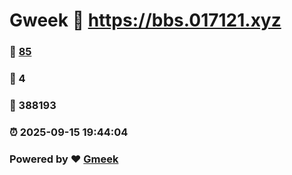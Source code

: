 # Gweek :link: https://bbs.017121.xyz 
### :page_facing_up: [85](https://bbs.017121.xyz/tag.html) 
### :speech_balloon: 4 
### :hibiscus: 388193 
### :alarm_clock: 2025-09-15 19:44:04 
### Powered by :heart: [Gmeek](https://github.com/Meekdai/Gmeek)
